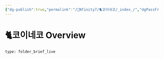 ```yaml
---
{"dg-publish":true,"permalink":"/🏢Nfinity7/🐈코이네코/_index_/","dgPassFrontmatter":true}
---
```


# 🐈코이네코 Overview
 
```ccard
type: folder_brief_live
```
 
